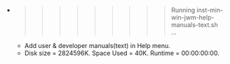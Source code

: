 * >>>>>>>>> Running inst-min-win-jwm-help-manuals-text.sh ...
  * Add user & developer manuals(text) in Help menu.
  * Disk size = 2824596K. Space Used = 40K. Runtime = 00:00:00:00.
